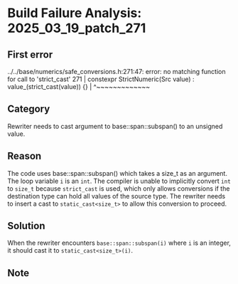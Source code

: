 # Build Failure Analysis: 2025_03_19_patch_271

## First error
../../base/numerics/safe_conversions.h:271:47: error: no matching function for call to 'strict_cast'
  271 |   constexpr StrictNumeric(Src value) : value_(strict_cast<T>(value)) {}
      |                                               ^~~~~~~~~~~~~~

## Category
Rewriter needs to cast argument to base::span::subspan() to an unsigned value.

## Reason
The code uses base::span::subspan() which takes a size_t as an argument. The loop variable `i` is an `int`. The compiler is unable to implicitly convert `int` to `size_t` because `strict_cast` is used, which only allows conversions if the destination type can hold all values of the source type. The rewriter needs to insert a cast to `static_cast<size_t>` to allow this conversion to proceed.

## Solution
When the rewriter encounters `base::span::subspan(i)` where `i` is an integer, it should cast it to `static_cast<size_t>(i)`.

## Note